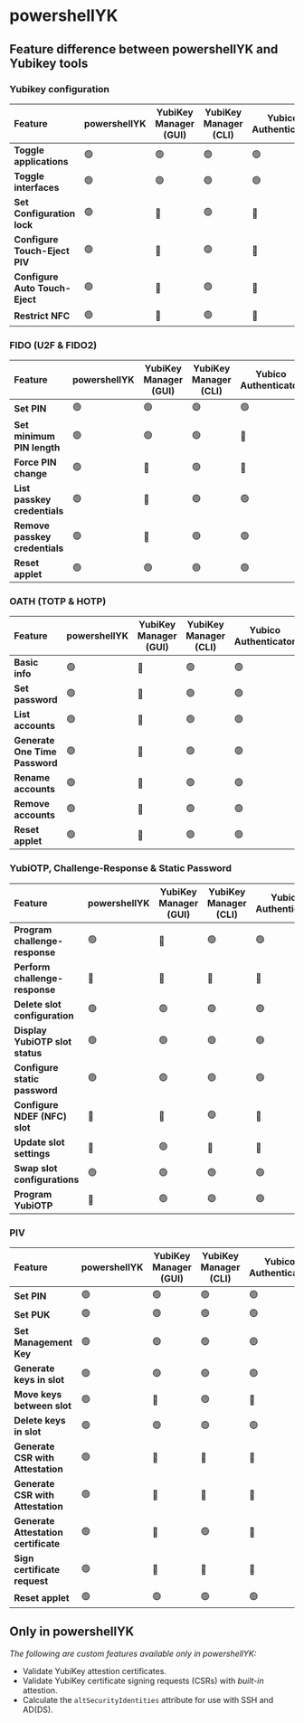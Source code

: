 # powershellYK

## Feature difference between powershellYK and Yubikey tools

### Yubikey configuration
| Feature | powershellYK | YubiKey Manager (GUI) | YubiKey Manager (CLI) | Yubico Authenticator |
| :--- | --- | --- | --- | --- |
| **Toggle applications** | 🟢 | 🟢 | 🟢 |🟢 |
| **Toggle interfaces** | 🟢 | 🟢 | 🟢 |🟢 |
| **Set Configuration lock** | 🟢 | 🔴 | 🟢 | 🔴 |
| **Configure Touch-Eject PIV** | 🟢 | 🔴 | 🟢 | 🔴 |
| **Configure Auto Touch-Eject** | 🟢 | 🔴 | 🟢 | 🔴 |
| **Restrict NFC** | 🟢 | 🔴 | 🟢 | 🔴 |

### FIDO (U2F & FIDO2)
| Feature | powershellYK | YubiKey Manager (GUI) | YubiKey Manager (CLI) | Yubico Authenticator |
| :--- | --- | --- | --- | --- |
| **Set PIN** | 🟢 | 🟢 | 🟢 | 🟢 |
| **Set minimum PIN length** | 🟢 | 🟢 | 🟢 | 🔴 |
| **Force PIN change** | 🟢 | 🔴 | 🟢 | 🔴 |
| **List passkey credentials** | 🟢 | 🔴 | 🟢 | 🟢 |
| **Remove passkey credentials** | 🟢 | 🔴 | 🟢 | 🟢 |
| **Reset applet** | 🟢 | 🟢 | 🟢 | 🟢 |


### OATH (TOTP & HOTP)
| Feature | powershellYK | YubiKey Manager (GUI) | YubiKey Manager (CLI) | Yubico Authenticator |
| :--- | --- | --- | --- | --- |
| **Basic info** | 🟢 | 🔴 | 🟢 |🟢 |
| **Set password** | 🟢 | 🔴 | 🟢 | 🟢 |
| **List accounts** | 🟢 | 🔴 | 🟢 | 🟢 |
| **Generate One Time Password** | 🟢 | 🔴 | 🟢 | 🟢 |
| **Rename accounts** | 🟢 | 🔴 | 🟢 | 🟢 |
| **Remove accounts** | 🟢 | 🔴 | 🟢 | 🟢 |
| **Reset applet** | 🟢 | 🔴 | 🟢 | 🟢 |

### YubiOTP, Challenge-Response & Static Password
| Feature | powershellYK | YubiKey Manager (GUI) | YubiKey Manager (CLI) | Yubico Authenticator |
| :--- | --- | --- | --- | --- |
| **Program challenge-response** | 🟢 | 🔴 | 🟢 | 🟢 |
| **Perform challenge-response** | 🔴 | 🔴 | 🔴 | 🔴 |
| **Delete slot configuration** | 🟢 | 🟢 | 🟢 | 🟢 |
| **Display YubiOTP slot status** | 🟢 | 🟢 | 🟢 | 🟢 |
| **Configure static password** | 🟢 | 🟢 | 🟢 | 🟢 |
| **Configure NDEF (NFC) slot** | 🔴| 🔴 | 🟢 | 🔴 |
| **Update slot settings** | 🔴 | 🟢 | 🔴 | 🔴 |
| **Swap slot configurations** | 🟢 | 🟢 | 🟢 | 🟢 |
| **Program YubiOTP** | 🔴 | 🟢 | 🟢 | 🟢 |

### PIV
| Feature | powershellYK | YubiKey Manager (GUI) | YubiKey Manager (CLI) | Yubico Authenticator | yubico-piv-tool |
| :--- | --- | --- | --- | --- | --- |
| **Set PIN** | 🟢 | 🟢 | 🟢 |🟢 | 🟢 |
| **Set PUK** | 🟢 | 🟢 | 🟢 |🟢 | 🟢 |
| **Set Management Key** | 🟢 | 🟢 | 🟢 |🟢 | 🟢 |
| **Generate keys in slot** | 🟢 | 🟢 | 🟢 |🟢 | 🟢 |
| **Move keys between slot** | 🟢 | 🔴 | 🟢 |🔴 | 🟢 |
| **Delete keys in slot** | 🟢 | 🟢 | 🟢 | 🟢 |🟢 |
| **Generate CSR with Attestation** | 🟢 | 🔴 | 🔴 |🔴 | 🟢 |
| **Generate CSR with Attestation** | 🟢 | 🔴 | 🔴 |🔴 | 🟢 |
| **Generate Attestation certificate** | 🟢 | 🔴 | 🟢 | 🔴 |🟢 |
| **Sign certificate request** | 🟢 | 🔴 | 🔴 | 🔴 |🔴 |
| **Reset applet** | 🟢 | 🟢 | 🟢 |🟢 | 🟢 |


## Only in powershellYK
_The following are custom features available only in powershellYK:_
- Validate YubiKey attestion certificates.
- Validate YubiKey certificate signing requests (CSRs) with _built-in_ attestion.
- Calculate the `altSecurityIdentities` attribute for use with SSH and AD(DS).
